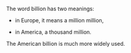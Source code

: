 The word billion has two meanings:

-   in Europe, it means a million million,

-   in America, a thousand million.

The American billion is much more widely used.
